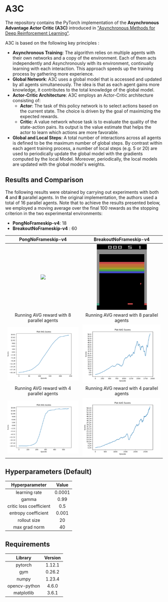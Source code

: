 # A3C
The repository contains the PyTorch implementation of the **Asynchronous Advantage Actor Critic (A3C)** introduced in ["Asynchronous Methods for Deep Reinforcement Learning"](https://arxiv.org/pdf/1602.01783v1.pdf).

A3C is based on the following key principles :
  * **Asynchronous Training**: The algorithm relies on multiple agents with their own networks and a copy of the environment. Each of them acts independently and Asynchronously with its environment, continually learning with each interaction. This approach speeds up the training process by gathering more experience.
  * **Global Network**: A3C uses a global model that is accessed and updated by all agents simultaneously. The idea is that as each agent gains more knowledge, it contributes to the total knowledge of the global model.
  * **Actor-Critic Architecture**: A3C employs an Actor-Critic architecture consisting of:
    *   **Actor**: The task of this policy network is to select actions based on the current state. The choice is driven by the goal of maximizing the expected rewards.
    *   **Critic**: A value network whose task is to evaluate the quality of the state-action pairs. Its output is the value estimate that helps the actor to learn which actions are more favorable.
  * **Global and Local Steps**: A total number of interactions across all agents is defined to be the maximum number of global steps. By contrast within each agent training process, a number of local steps (e.g. 5 or 20) are used to periodically update the global model with the gradients computed by the local Model. Moreover, periodically, the local models are updated with the global model's weights.

## Results and Comparison

The following results were obtained by carrying out experiments with both **4** and **8** parallel agents. In the original implementation, the authors used a total of 16 parallel agents. Note that to achieve the results presented below, we employed a moving average over the final 100 rewards as the stopping criterion in the two experimental environments:
  * **PongNoFrameskip-v4**: 18
  * **BreakoutNoFrameskip-v4** : 60

PongNoFrameskip-v4  | BreakoutNoFrameskip-v4
:-------------------------:|:-------------------------:
![](https://github.com/gianluca-maselli/A3C/blob/main/gifs/replay_test_pong.gif) | ![](https://github.com/gianluca-maselli/A3C/blob/main/gifs/replay_test_break.gif)
Running AVG reward with 8 parallel agents  | Running AVG reward with 8 parallel agents
![](https://github.com/gianluca-maselli/A3C/blob/main/plots/plot_avg_scores_pong_8pr.png)  | ![](https://github.com/gianluca-maselli/A3C/blob/main/plots/plot_avg_scores_break_8_pr.png)
Running AVG reward with 4 parallel agents  | Running AVG reward with 4 parallel agents
![](https://github.com/gianluca-maselli/A3C/blob/main/plots/plot_avg_scores_pong_4pr.png)  | ![](https://github.com/gianluca-maselli/A3C/blob/main/plots/plot_avg_scores_break_4pr.png)

## Hyperparameters (Default)
Hyperparameter  | Value
:-------------------------:|:-------------------------:
learning rate | 0.0001
gamma | 0.99
critic loss coefficient | 0.5
entropy coefficient | 0.001
rollout size | 20
max grad norm | 40

## Requirements
Library  | Version
:-------------------------:|:-------------------------:
pytorch |  1.12.1
gym | 0.26.2
numpy | 1.23.4
opencv-python | 4.6.0
matplotlib | 3.6.1



